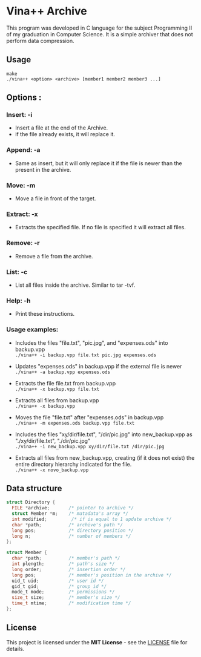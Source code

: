 # Vina++ Archive

This program was developed in C language for the subject Programming II of my graduation in Computer Science. It is a simple archiver that does not perform data compression.

## Usage

``` 
make
./vina++ <option> <archive> [member1 member2 member3 ...]
```
## Options : 

### Insert: -i

- Insert a file at the end of the Archive.
- if the file already exists, it will replace it.

### Append: -a

- Same as insert, but it will only replace it if the file is newer than the present in the archive.

### Move: -m

- Move a file in front of the target.

### Extract: -x

- Extracts the specified file. If no file is specified it will extract all files.

### Remove: -r

- Remove a file from the archive.

### List: -c

- List all files inside the archive. Similar to tar -tvf.

### Help: -h

- Print these instructions.

### Usage examples: 

- Includes the files "file.txt", "pic.jpg", and "expenses.ods" into backup.vpp </br> 
```./vina++ -i backup.vpp file.txt pic.jpg expenses.ods```

- Updates "expenses.ods" in backup.vpp if the external file is newer </br> 
```./vina++ -a backup.vpp expenses.ods```

- Extracts the file file.txt from backup.vpp </br> 
```./vina++ -x backup.vpp file.txt```

- Extracts all files from backup.vpp </br> 
```./vina++ -x backup.vpp```

- Moves the file "file.txt" after "expenses.ods" in backup.vpp </br> 
```./vina++ -m expenses.ods backup.vpp file.txt```

- Includes the files "xy/dir/file.txt", "/dir/pic.jpg" into new_backup.vpp as "./xy/dir/file.txt", "./dir/pic.jpg" </br> 
```./vina++ -i new_backup.vpp xy/dir/file.txt /dir/pic.jpg```

- Extracts all files from new_backup.vpp, creating (if it does not exist) the entire directory hierarchy indicated for the file. </br> 
```./vina++ -x novo_backup.vpp```

## Data structure

```c
struct Directory {
  FILE *archive;       /* pointer to archive */
  struct Member *m;    /* matadata's array */ 
  int modified;         /* if is equal to 1 update archive */
  char *path;          /* archive's path */
  long pos;            /* directory position */
  long n;              /* number of members */
};

struct Member { 
  char *path;          /* member's path */
  int plength;         /* path's size */
  long order;          /* insertion order */
  long pos;            /* member's position in the archive */
  uid_t uid;           /* user id */
  gid_t gid;           /* group id */
  mode_t mode;         /* permissions */
  size_t size;         /* member's size */
  time_t mtime;        /* modification time */
};
``` 

## License

This project is licensed under the **MIT License** - see the [LICENSE](LICENSE) file for details.

